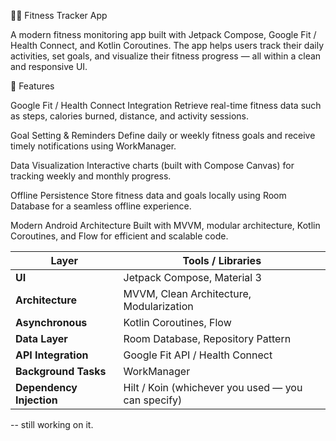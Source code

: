 🏃‍♀️ Fitness Tracker App

A modern fitness monitoring app built with Jetpack Compose, Google Fit / Health Connect, and Kotlin Coroutines. The app helps users track their daily activities, set goals, and visualize their fitness progress — all within a clean and responsive UI.

🚀 Features

Google Fit / Health Connect Integration
Retrieve real-time fitness data such as steps, calories burned, distance, and activity sessions.

Goal Setting & Reminders
Define daily or weekly fitness goals and receive timely notifications using WorkManager.

Data Visualization
Interactive charts (built with Compose Canvas) for tracking weekly and monthly progress.

Offline Persistence
Store fitness data and goals locally using Room Database for a seamless offline experience.

Modern Android Architecture
Built with MVVM, modular architecture, Kotlin Coroutines, and Flow for efficient and scalable code.


| Layer                    | Tools / Libraries                                  |
| ------------------------ | -------------------------------------------------- |
| **UI**                   | Jetpack Compose, Material 3                        |
| **Architecture**         | MVVM, Clean Architecture, Modularization           |
| **Asynchronous**         | Kotlin Coroutines, Flow                            |
| **Data Layer**           | Room Database, Repository Pattern                  |
| **API Integration**      | Google Fit API / Health Connect                    |
| **Background Tasks**     | WorkManager                                        |
| **Dependency Injection** | Hilt / Koin (whichever you used — you can specify) |

-- still working on it. 

